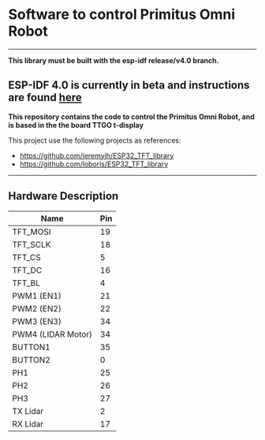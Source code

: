 
# Software to control Primitus Omni Robot

---

**This library must be built with the esp-idf release/v4.0 branch.**

ESP-IDF 4.0 is currently in beta and instructions are found [here](
https://docs.espressif.com/projects/esp-idf/en/v4.0-beta1/get-started/index.html)
---

**This repository contains the code to control the Primitus Omni Robot, and is based in the the board TTGO t-display**

This project use the following projects as references:
* https://github.com/jeremyjh/ESP32_TFT_library
* https://github.com/loboris/ESP32_TFT_library

---

## Hardware Description
| Name                  | Pin    |
| ----------            | ------ |
| TFT_MOSI              | 19     |
| TFT_SCLK              | 18     |
| TFT_CS                | 5      |
| TFT_DC                | 16     |
| TFT_BL                | 4      |
| PWM1 (EN1)            | 21     |
| PWM2 (EN2)            | 22     |
| PWM3 (EN3)            | 34     |
| PWM4 (LIDAR Motor)    | 34     |
| BUTTON1               | 35     |
| BUTTON2               | 0      |
| PH1                   | 25     |
| PH2                   | 26     |
| PH3                   | 27     |
| TX Lidar              | 2      |
| RX Lidar              | 17     |



